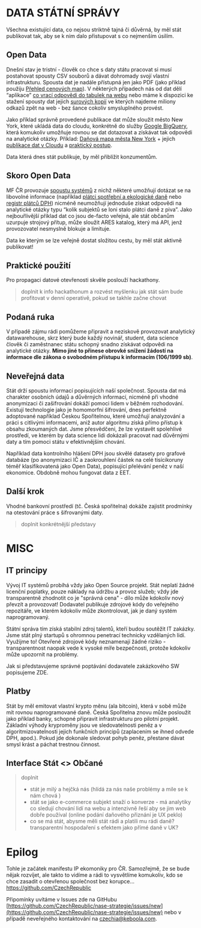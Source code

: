 # DATA STÁTNÍ SPRÁVY

Všechna existující data, co nejsou striktně tajná či důvěrná, by měl stát publikovat tak, aby se k nim dalo přistupovat s co nejmenším úsilím.

## Open Data

Dnešní stav je tristní - člověk co chce s daty státu pracovat si musí postahovat spousty CSV souborů a dávat dohromady svojí vlastní infrastrukturu. Spousta dat je nadále přístupná jen jako PDF (jako příklad použiju [Přehled cenových map](http://www.mfcr.cz/cs/verejny-sektor/ocenovani-majetku/prehled-cenovych-map)). V některých případech nás od dat dělí “aplikace” [co vrací odpovědi do tabulek na webu](http://cedr.mfcr.cz/Cedr3InternetV419/CommonPages/ConditionPage.aspx?queryType=0) nebo máme k dispozici ke stažení spousty dat jejich [surových kopií](http://data.mfcr.cz/cs/dataset/dotace-cedr-iii) ve kterých najdeme miliony odkazů zpět na web - bez šance cokoliv smysluplného provést. 

Jako příklad správně provedené publikace dat může sloužit město New York, které ukládá data do cloudu, konkrétně do služby [Google BigQuery](https://cloud.google.com/bigquery/), která komukoliv umožňuje rovnou se dat dotazovat a získávat tak odpovědi na analytické otázky. Příklad: [Daňová mapa města New York](http://maps.nyc.gov/taxmap/) + jejich [publikace dat v Cloudu](https://cloud.google.com/blog/big-data/2017/01/new-york-city-public-datasets-now-available-on-google-bigquery) a [praktický postup](http://timingblog.brooklynmarathon.com/2014/04/steps-to-load-new-york-city-property.html). 

Data která dnes stát publikuje, by měl přiblížit konzumentům.

## Skoro Open Data

MF ČR provozuje [spoustu systémů](http://www.mfcr.cz/cs/o-ministerstvu/informacni-systemy) z nichž některé umožňují dotázat se na libovolné informace (například [plátci spotřební a ekologické daně](https://www.celnisprava.cz/cz/aplikace/Stranky/SpdInternet.aspx?act=findspd) nebo [registr plátců DPH](http://adisreg.mfcr.cz/cgi-bin/adis/idph/int_dp_prij.cgi?ZPRAC=FDPHI1&poc_dic=2)) nicméně neumožňují jednoduše získat odpovědi na analytické otázky typu “kolik subjektů se loni stalo plátci daně z piva”. Jako nejbouřlivější příklad dat co jsou de-facto veřejná, ale stát občanům uzurpuje strojový přítup, může sloužit ARES katalog, který má API, jenž provozovatel nesmyslně blokuje a limituje.

Data ke kterým se lze veřejně dostat složitou cestu, by měl stát aktivně publikovat!

## Praktické použití

Pro propagaci datové otevřenosti skvěle poslouží hackathony. 

> doplnit k info hackathonum 
> a rozvést myšlenku jak stát sám bude profitovat v denní operativě, pokud se takhle začne chovat

## Podaná ruka

V případě zájmu rádi pomůžeme připravit a neziskově provozovat analytický datawarehouse, skrz který bude každý novinář, student, data science člověk či zaměstnanec státu schopný snadno získávat odpovědi na analytické otázky. **Mimo jiné to přinese obrovké snížení žádostí na informace dle zákona o svobodném přístupu k informacím (106/1999 sb)**.

## Neveřejná data

Stát drží spoustu informací popisujících naší společnost. Spousta dat má charakter osobních údajů a důvěrných informací, nicméně při vhodné anonymizaci či zašifrování dokáží pomoci lidem v běžném rozhodování. Existují technologie jako je homomorfní šifrování, dnes perfektně adoptované například Českou Spořitelnou, které umožňují analyzování a práci s citlivými informacemi, aniž autor algoritmu získá přímo přístup k obsahu zkoumaných dat. Jsme přesvědčeni, že lze vystavět spolehlivé prostředí, ve kterém by data science lidi dokázali pracovat nad důvěrnými daty a tím pomoci státu v efektivnějším chování. 

Například data kontrolního hlášení DPH jsou skvělé datasety pro grafové databáze (po anonymizaci IČ a zaokrouhlení částek na celé tisícikoruny téměř klasifikovatená jako Open Data), popisující přelévání peněz v naší ekonomice. Obdobně mohou fungovat data z EET. 

## Další krok

Vhodné bankovní prostředí (tč. Česká spořitelna) dokáže zajistit prodmínky na otestování práce s šifrovanými daty.

> doplnit konkrétnější představy 

# MISC

## IT principy

Vývoj IT systémů probíhá vždy jako Open Source projekt. Stát neplatí žádné licenční poplatky, pouze náklady na údržbu a provoz služeb; vždy jde transparentně zhodnotit co je "správná cena" - dílo může kdokoliv nový převzít a provozovat! Dodavatel publikuje zdrojové kódy do veřejného repozitáře, ve kterém kdokoliv může zkontrolovat, jak je daný systém naprogramovaný. 

Státní správa tím získá stabilní zdroj talentů, kteří budou soutěžit IT zakázky. Jsme stát plný startupů s ohromnou penetrací technicky vzdělaných lidí. Využijme to! Otevřené zdrojové kódy neznamenají žádné riziko - transparentnost naopak vede k vysoké míře bezpečnosti, protože kdokoliv může upozornit na problémy. 

Jak si představujeme správné poptávání dodavatele zakázkového SW popisujeme ZDE. 

## Platby

Stát by měl emitovat vlastní krypto měnu (ala bitcoin), která v sobě může mít rovnou naprogramované daně. Česká Spořitelna znovu může posloužit jako příklad banky, schopné připravit infrastrukturu pro pilotní projekt. Základní výhody kryproměny jsou ve sledovatelnosti peněz a v algoritmizovatelnosti jejich funkčních principů (zaplacením se ihned odvede DPH, apod.). Pokud jde dokonale sledovat pohyb peněz, přestane dávat smysl krást a páchat trestnou činnost.

## Interface Stát <> Občané

> doplnit
> - stát je milý a hejčká nás (hlídá za nás naše problémy a mile se k nám chová )
> - stát se jako e-commerce subjekt snaží o konverze - má analytiky co sledují chování lidí na webu a intenzivně řeší aby se jim web dobře používal (online podání daňového přiznání je UX peklo)
> - co se má stát, abysme měli stát rádi a platili mu rádi daně? transparentní hospodaření s efektem jako přímé daně v UK?

# Epilog

Tohle je začátek manifestu IP ekomoniky pro ČR. Samozřejmě, že se bude nějak rozvíjet, ale takto to vidíme a rádi to vysvětlíme komukoliv, kdo se chce zasadit o otevřenou společnost bez korupce… https://github.com/CzechRepublic

Připomínky uvítáme v Issues zde na GitHubu [https://github.com/CzechRepublic/nase-strategie/issues/new](https://github.com/CzechRepublic/nase-strategie/issues/new) nebo v případě neveřejného kontaktování na [czechia@keboola.com](mailto:czechia@keboola.com).

